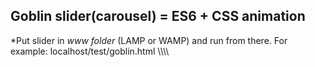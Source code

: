 
**Goblin slider(carousel) = ES6 + CSS animation**
-------------------------------------------------
*Put slider in *www folder* (LAMP or WAMP) and run from there.
For example: localhost/test/goblin.html
\\\\\\\\
